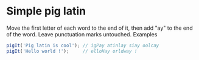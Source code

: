 # Simple pig latin

Move the first letter of each word to the end of it, then add "ay" to the end of the word. Leave punctuation marks untouched.
Examples

```javascript
pigIt('Pig latin is cool'); // igPay atinlay siay oolcay
pigIt('Hello world !');     // elloHay orldway !
```
